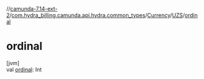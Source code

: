 //[camunda-7.14-ext-2](../../../../index.md)/[com.hydra_billing.camunda.api.hydra.common_types](../../index.md)/[Currency](../index.md)/[UZS](index.md)/[ordinal](ordinal.md)

# ordinal

[jvm]\
val [ordinal](ordinal.md): Int

